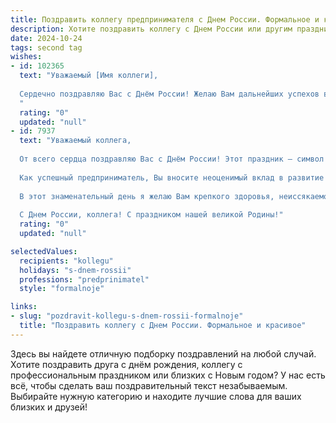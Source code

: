 ```yaml
---
title: Поздравить коллегу предпринимателя с Днем России. Формальное и красивое
description: Хотите поздравить коллегу с Днем России или другим праздником? Наш ИИ создаст незабываемое поздравление, а вы обязательно выделитесь среди других.  
date: 2024-10-24
tags: second tag
wishes:
- id: 102365
  text: "Уважаемый [Имя коллеги],
  
  Сердечно поздравляю Вас с Днём России! Желаю Вам дальнейших успехов в Вашем предпринимательском деле, процветания и благополучия. Пусть этот праздник станет символом новых достижений и реализации всех Ваших планов.  С уважением, [Ваше имя/Название компании].
  "
  rating: "0"
  updated: "null"
- id: 7937
  text: "Уважаемый коллега,
  
  От всего сердца поздравляю Вас с Днём России! Этот праздник — символ нашего национального единства, гордости за свою страну и её многовековую историю.
  
  Как успешный предприниматель, Вы вносите неоценимый вклад в развитие отечественной экономики и процветание нашего государства. Ваш труд, инициатива и деловая хватка служат примером для подражания.
  
  В этот знаменательный день я желаю Вам крепкого здоровья, неиссякаемой энергии, смелых планов и их успешной реализации. Пусть ваш бизнес процветает, а имя Вашей компании ассоциируется с надежностью, качеством и успехом.
  
  С Днем России, коллега! С праздником нашей великой Родины!"
  rating: "0"
  updated: "null"

selectedValues:
  recipients: "kollegu"
  holidays: "s-dnem-rossii"
  professions: "predprinimatel"
  style: "formalnoje"

links:
- slug: "pozdravit-kollegu-s-dnem-rossii-formalnoje"
  title: "Поздравить коллегу с Днем России. Формальное и красивое"
---
```


Здесь вы найдете отличную подборку поздравлений на любой случай.
Хотите поздравить друга с днём рождения, коллегу с профессиональным праздником или близких с Новым годом? У нас есть всё, чтобы сделать ваш поздравительный текст незабываемым. Выбирайте нужную категорию и находите лучшие слова для ваших близких и друзей!
